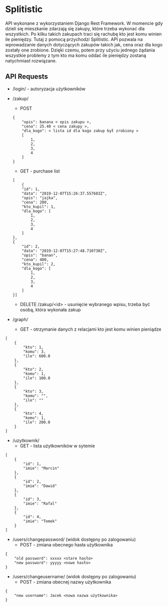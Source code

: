 
# Splitistic

API wykonane z wykorzystaniem Django Rest Framework.
W momencie gdy dzieli się mieszkanie zdarzają  się zakupy, które trzeba wykonać dla wszystkich. Po kilku takich zakupach traci się rachubę kto jest komu winien ile pieniędzy. Tutaj z pomocą przychodzi Splitistic. API pozwala na wprowadzanie danych dotyczących zakupów takich jak, cena oraz dla kogo zostały one zrobione. Dzięki czemu, potem przy użyciu jednego żądania wszystkie problemy z tym kto ma komu oddać ile pieniędzy zostaną natychmiast rozwiązane. 

## API Requests

 - /login/ - autoryzacja użytkowników
 - /zakup/
	 -  POST 

    ```
    {
        "opis": banana < opis zakupu >,
        "cena": 25.40 < cena zakupy >,
        "dla_kogo": < lista id dla kogo zakup był zrobiony > 
        [
            1,
            2,
            3,
            4
	    ]
    }
    ```
    - GET - purchase list
	```
	[
		{
	    "id": 1,
	    "data": "2019-12-07T15:26:37.557683Z",
	    "opis": "jajka",
	    "cena": 200,
	    "kto_kupil": 1,
	    "dla_kogo": [
	        1,
	        2,
	        3,
	        4
	    ]
	},
	{
	    "id": 2,
	    "data": "2019-12-07T15:27:48.710730Z",
	    "opis": "banan",
	    "cena": 400,
	    "kto_kupil": 2,
	    "dla_kogo": [
	        1,
	        2,
	        3,
	        4
		]
	}]
	```
	- DELETE /zakup/&lt;id> - usunięcie wybranego wpisu, trzeba być osobą, która wykonała zakup
- /graph/ 
	- GET - otrzymanie danych z relacjami kto  jest komu winien pieniądze
```
[
    {
        "kto": 1,
        "komu": 3,
        "ile": 600.0
    },
    {
        "kto": 2,
        "komu": 1,
        "ile": 100.0
    },
    {
        "kto": 3,
        "komu": "",
        "ile": ""
    },
    {
        "kto": 4,
        "komu": 1,
        "ile": 200.0
    }
]
```
- /uzytkownik/
	- GET - lista użytkowników w sytemie
```
[
    {
        "id": 1,
        "imie": "Marcin"
    },
    {
        "id": 2,
        "imie": "Dawid"
    },
    {
        "id": 3,
        "imie": "Rafal"
    },
    {
        "id": 4,
        "imie": "Tomek"
    }
]
```
- /users/changepassword/ (widok dostępny po zalogowaniu)
	- POST - zmiana obecnego hasła użytkownika
```
{
	"old password": xxxxx <stare hasło>
	"new password": yyyyy <nowe hasło>
}
```
- /users/changeusername/ (widok dostępny po zalogowaniu)
	- POST - zmiana obecnej nazwy użytkownika
```
{
	"new username": Jacek <nowa nazwa użytkownika>
}
```
